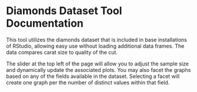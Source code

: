 # Diamonds Dataset Tool Documentation

This tool utilizes the diamonds dataset that is included in base installations of RStudio, allowing easy use 
without loading additional data frames. The data compares carat size to quality of the cut.

The slider at the top left of the page will allow you to adjust the sample size and dynamically update the associated 
plots. You may also facet the graphs based on any of the fields available in the dataset. Selecting a facet will create 
one graph per the number of distinct values within that field.
